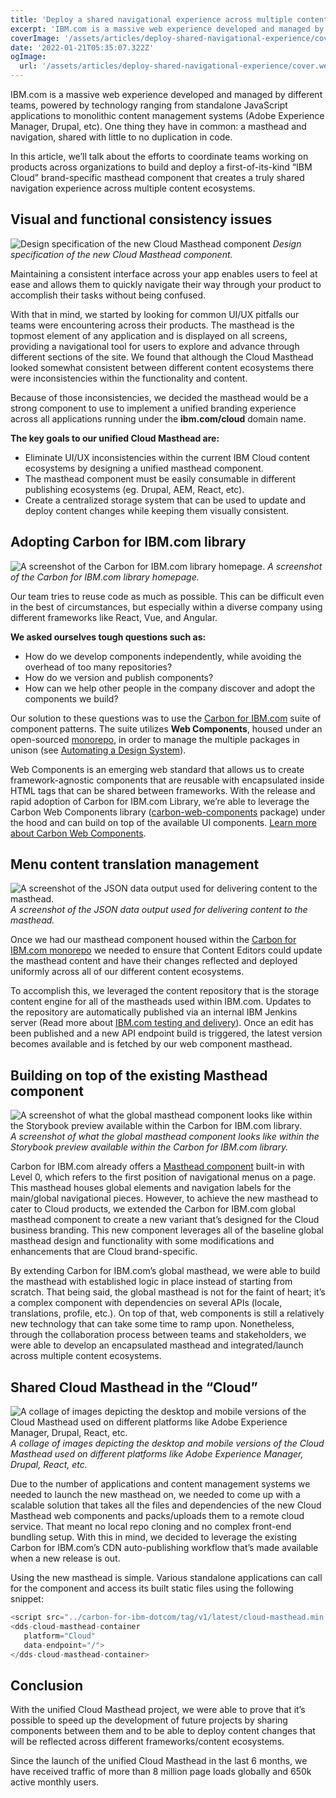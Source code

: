 ```yaml
---
title: 'Deploy a shared navigational experience across multiple content ecosystems within ibm.com/cloud'
excerpt: 'IBM.com is a massive web experience developed and managed by different teams, powered by technology ranging from standalone JavaScript applications to monolithic content management systems (Adobe Experience Manager, Drupal, etc).'
coverImage: '/assets/articles/deploy-shared-navigational-experience/cover.webp'
date: '2022-01-21T05:35:07.322Z'
ogImage:
  url: '/assets/articles/deploy-shared-navigational-experience/cover.webp'
---
```



IBM.com is a massive web experience developed and managed by different teams, powered by technology ranging from standalone JavaScript applications to monolithic content management systems (Adobe Experience Manager, Drupal, etc). One thing they have in common: a masthead and navigation, shared with little to no duplication in code.

In this article, we’ll talk about the efforts to coordinate teams working on products across organizations to build and deploy a first-of-its-kind “IBM Cloud” brand-specific masthead component that creates a truly shared navigation experience across multiple content ecosystems.

## Visual and functional consistency issues

![Design specification of the new Cloud Masthead component](/assets/articles/deploy-shared-navigational-experience/pic-01.webp)
*Design specification of the new Cloud Masthead component.*

Maintaining a consistent interface across your app enables users to feel at ease and allows them to quickly navigate their way through your product to accomplish their tasks without being confused.

With that in mind, we started by looking for common UI/UX pitfalls our teams were encountering across their products. The masthead is the topmost element of any application and is displayed on all screens, providing a navigational tool for users to explore and advance through different sections of the site. We found that although the Cloud Masthead looked somewhat consistent between different content ecosystems there were inconsistencies within the functionality and content.

Because of those inconsistencies, we decided the masthead would be a strong component to use to implement a unified branding experience across all applications running under the  **ibm.com/cloud**  domain name.

**The key goals to our unified Cloud Masthead are:**

-   Eliminate UI/UX inconsistencies within the current IBM Cloud content ecosystems by designing a unified masthead component.
-   The masthead component must be easily consumable in different publishing ecosystems (eg. Drupal, AEM, React, etc).
-   Create a centralized storage system that can be used to update and deploy content changes while keeping them visually consistent.

## Adopting Carbon for IBM.com library

![A screenshot of the Carbon for IBM.com library homepage.](/assets/articles/deploy-shared-navigational-experience/pic-02.webp)
*A screenshot of the Carbon for IBM.com library homepage.*

Our team tries to reuse code as much as possible. This can be difficult even in the best of circumstances, but especially within a diverse company using different frameworks like React, Vue, and Angular.

**We asked ourselves tough questions such as:**

-   How do we develop components independently, while avoiding the overhead of too many repositories?
-   How do we version and publish components?
-   How can we help other people in the company discover and adopt the components we build?

Our solution to these questions was to use the  [Carbon for IBM.com](https://www.ibm.com/standards/carbon/)  suite of component patterns. The suite utilizes  **Web Components**, housed under an open-sourced  [monorepo](https://github.com/carbon-design-system/carbon-for-ibm-dotcom), in order to manage the multiple packages in unison (see  [Automating a Design System](https://medium.com/carbondesign/automating-a-design-system-69bd2414f75)).

Web Components is an emerging web standard that allows us to create framework-agnostic components that are reusable with encapsulated inside HTML tags that can be shared between frameworks. With the release and rapid adoption of Carbon for IBM.com Library, we’re able to leverage the Carbon Web Components library ([carbon-web-components](https://github.com/carbon-design-system/carbon-for-ibm-dotcom/tree/main/packages/web-components)  package) under the hood and can build on top of the available UI components.  [Learn more about Carbon Web Components](https://carbondesignsystem.com/developing/frameworks/web-components).

## Menu content translation management

![A screenshot of the JSON data output used for delivering content to the masthead.](/assets/articles/deploy-shared-navigational-experience/pic-03.webp)
*A screenshot of the JSON data output used for delivering content to the masthead.*

Once we had our masthead component housed within the  [Carbon for IBM.com monorepo](https://github.com/carbon-design-system/carbon-for-ibm-dotcom)  we needed to ensure that Content Editors could update the masthead content and have their changes reflected and deployed uniformly across all of our different content ecosystems.

To accomplish this, we leveraged the content repository that is the storage content engine for all of the mastheads used within IBM.com. Updates to the repository are automatically published via an internal IBM Jenkins server (Read more about  [IBM.com testing and delivery](https://medium.com/carbondesign/automating-a-design-system-69bd2414f75)). Once an edit has been published and a new API endpoint build is triggered, the latest version becomes available and is fetched by our web component masthead.

## Building on top of the existing Masthead component

![A screenshot of what the global masthead component looks like within the Storybook preview available within the Carbon for IBM.com library.](/assets/articles/deploy-shared-navigational-experience/pic-04.webp)
*A screenshot of what the global masthead component looks like within the Storybook preview available within the Carbon for IBM.com library.*

Carbon for IBM.com already offers a  [Masthead component](https://www.ibm.com/standards/carbon/components/masthead)  built-in with Level 0, which refers to the first position of navigational menus on a page. This masthead houses global elements and navigation labels for the main/global navigational pieces. However, to achieve the new masthead to cater to Cloud products, we extended the Carbon for IBM.com global masthead component to create a new variant that’s designed for the Cloud business branding. This new component leverages all of the baseline global masthead design and functionality with some modifications and enhancements that are Cloud brand-specific.

By extending Carbon for IBM.com’s global masthead, we were able to build the masthead with established logic in place instead of starting from scratch. That being said, the global masthead is not for the faint of heart; it’s a complex component with dependencies on several APIs (locale, translations, profile, etc.). On top of that, web components is still a relatively new technology that can take some time to ramp upon. Nonetheless, through the collaboration process between teams and stakeholders, we were able to develop an encapsulated masthead and integrated/launch across multiple content ecosystems.

## Shared Cloud Masthead in the “Cloud”

![A collage of images depicting the desktop and mobile versions of the Cloud Masthead used on different platforms like Adobe Experience Manager, Drupal, React, etc.](/assets/articles/deploy-shared-navigational-experience/pic-05.webp)
*A collage of images depicting the desktop and mobile versions of the Cloud Masthead used on different platforms like Adobe Experience Manager, Drupal, React, etc.*

Due to the number of applications and content management systems we needed to launch the new masthead on, we needed to come up with a scalable solution that takes all the files and dependencies of the new Cloud Masthead web components and packs/uploads them to a remote cloud service. That meant no local repo cloning and no complex front-end bundling setup. With this in mind, we decided to leverage the existing Carbon for IBM.com’s CDN auto-publishing workflow that’s made available when a new release is out.

Using the new masthead is simple. Various standalone applications can call for the component and access its built static files using the following snippet:

``` js
<script src="../carbon-for-ibm-dotcom/tag/v1/latest/cloud-masthead.min.js" type="module"></script>
<dds-cloud-masthead-container
   platform="Cloud"
   data-endpoint="/">
</dds-cloud-masthead-container>
```

## Conclusion

With the unified Cloud Masthead project, we were able to prove that it’s possible to speed up the development of future projects by sharing components between them and to be able to deploy content changes that will be reflected across different frameworks/content ecosystems.

Since the launch of the unified Cloud Masthead in the last 6 months, we have received traffic of more than 8 million page loads globally and 650k active monthly users.